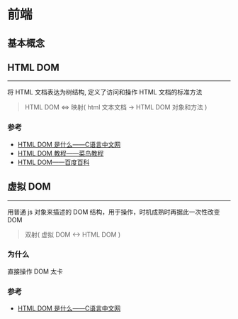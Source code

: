 # 前端

## 基本概念



## HTML DOM
---
将 HTML 文档表达为树结构, 定义了访问和操作 HTML 文档的标准方法

> HTML DOM <=> 映射( html 文本文档 -> HTML DOM 对象和方法 )

### 参考

- [HTML DOM 是什么——C语言中文网](http://c.biancheng.net/view/3274.html)
- [HTML DOM 教程——菜鸟教程](https://www.runoob.com/htmldom/htmldom-tutorial.html)
- [HTML DOM——百度百科](https://baike.baidu.com/item/HTML%20DOM/4585925)

## 虚拟 DOM
---

用普通 js 对象来描述的 DOM 结构，用于操作，时机成熟时再据此一次性改变 DOM

> 双射( 虚拟 DOM <-> HTML DOM )

### 为什么

直接操作 DOM 太卡

### 参考
- [HTML DOM 是什么——C语言中文网](http://c.biancheng.net/view/3274.html)
